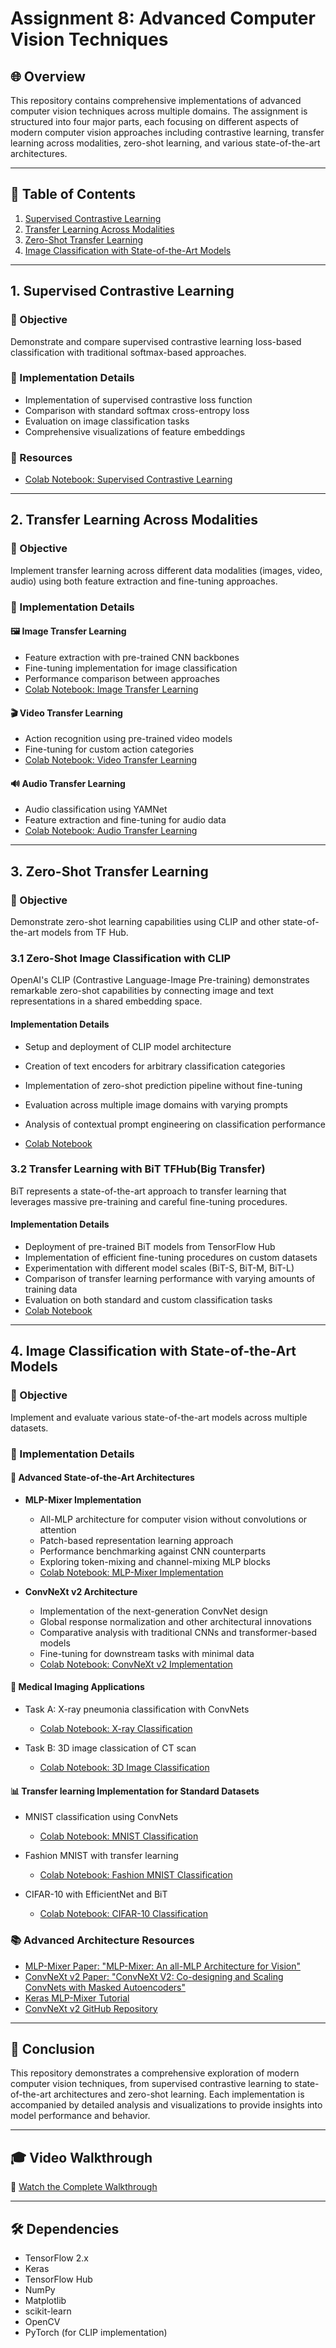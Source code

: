 # Assignment 8: Advanced Computer Vision Techniques

## 🌐 Overview

This repository contains comprehensive implementations of advanced computer vision techniques across multiple domains. The assignment is structured into four major parts, each focusing on different aspects of modern computer vision approaches including contrastive learning, transfer learning across modalities, zero-shot learning, and various state-of-the-art architectures.

---

## 📑 Table of Contents

1. [Supervised Contrastive Learning](#1-supervised-contrastive-learning)
2. [Transfer Learning Across Modalities](#2-transfer-learning-across-modalities)
3. [Zero-Shot Transfer Learning](#3-zero-shot-transfer-learning)
4. [Image Classification with State-of-the-Art Models](#4-image-classification-with-state-of-the-art-models)

---

## 1. Supervised Contrastive Learning

### 🎯 Objective

Demonstrate and compare supervised contrastive learning loss-based classification with traditional softmax-based approaches.

### 📝 Implementation Details

- Implementation of supervised contrastive loss function
- Comparison with standard softmax cross-entropy loss
- Evaluation on image classification tasks
- Comprehensive visualizations of feature embeddings

### 🔗 Resources

- [Colab Notebook: Supervised Contrastive Learning](https://colab.research.google.com/drive/1LzQarso3f_nrwuT2Nl_D0I9y29yQ6_TW?usp=sharing)

---

## 2. Transfer Learning Across Modalities

### 🎯 Objective

Implement transfer learning across different data modalities (images, video, audio) using both feature extraction and fine-tuning approaches.

### 📝 Implementation Details

#### 🖼️ Image Transfer Learning

- Feature extraction with pre-trained CNN backbones
- Fine-tuning implementation for image classification
- Performance comparison between approaches
- [Colab Notebook: Image Transfer Learning](https://colab.research.google.com/drive/1tQ9UFTz8o7D0GNF1FZk1v0Dh27icVtaN?usp=sharing)

#### 🎬 Video Transfer Learning

- Action recognition using pre-trained video models
- Fine-tuning for custom action categories
- [Colab Notebook: Video Transfer Learning](https://colab.research.google.com/drive/1egIgFaEEaLdcl-UnazX0pG6pSuMphyMt?usp=sharing)

#### 🔊 Audio Transfer Learning

- Audio classification using YAMNet
- Feature extraction and fine-tuning for audio data
- [Colab Notebook: Audio Transfer Learning](https://colab.research.google.com/drive/16cdZRU-_N_7IHLmUgLdtG7ODSvZjZjNY?usp=sharing)

---

## 3. Zero-Shot Transfer Learning

### 🎯 Objective

Demonstrate zero-shot learning capabilities using CLIP and other state-of-the-art models from TF Hub.

### 3.1 Zero-Shot Image Classification with CLIP

OpenAI's CLIP (Contrastive Language-Image Pre-training) demonstrates remarkable zero-shot capabilities by connecting image and text representations in a shared embedding space.

#### Implementation Details

- Setup and deployment of CLIP model architecture
- Creation of text encoders for arbitrary classification categories
- Implementation of zero-shot prediction pipeline without fine-tuning
- Evaluation across multiple image domains with varying prompts
- Analysis of contextual prompt engineering on classification performance

- [Colab Notebook](https://colab.research.google.com/drive/1kt-GT7P_3hlfKktUOuGj1yyRHcBvXBuL?usp=sharing)

### 3.2 Transfer Learning with BiT TFHub(Big Transfer)

BiT represents a state-of-the-art approach to transfer learning that leverages massive pre-training and careful fine-tuning procedures.

#### Implementation Details

- Deployment of pre-trained BiT models from TensorFlow Hub
- Implementation of efficient fine-tuning procedures on custom datasets
- Experimentation with different model scales (BiT-S, BiT-M, BiT-L)
- Comparison of transfer learning performance with varying amounts of training data
- Evaluation on both standard and custom classification tasks
- [Colab Notebook](https://colab.research.google.com/drive/1zls_IhGejN9zfhYhgW4kFiLH6HY_gTvN?usp=sharing)

---

## 4. Image Classification with State-of-the-Art Models

### 🎯 Objective

Implement and evaluate various state-of-the-art models across multiple datasets.

### 📝 Implementation Details
#### 🔬 Advanced State-of-the-Art Architectures

- **MLP-Mixer Implementation**
  - All-MLP architecture for computer vision without convolutions or attention
  - Patch-based representation learning approach
  - Performance benchmarking against CNN counterparts
  - Exploring token-mixing and channel-mixing MLP blocks
  - [Colab Notebook: MLP-Mixer Implementation](https://colab.research.google.com/drive/1QYMKkw4iiIVRZOS0BuQSUG1DVYWRhjm2?usp=sharing)

- **ConvNeXt v2 Architecture**
  - Implementation of the next-generation ConvNet design
  - Global response normalization and other architectural innovations
  - Comparative analysis with traditional CNNs and transformer-based models
  - Fine-tuning for downstream tasks with minimal data
  - [Colab Notebook: ConvNeXt v2 Implementation](https://colab.research.google.com/drive/1k62C8tCp21yKgEk5P4Lb_1fBLRUQzGu8?usp=sharing)


#### 🏥 Medical Imaging Applications

- Task A: X-ray pneumonia classification with ConvNets

  - [Colab Notebook: X-ray Classification](https://colab.research.google.com/drive/1VFL--iuljaGaRAJ7Xj2HjZs9byPv8C8n?usp=sharing)

- Task B: 3D image classication of CT scan
  - [Colab Notebook: 3D Image Classification](https://colab.research.google.com/drive/1lpuQlKwbYzpePVS6G3JjqVYNQBc-gUyF?usp=sharing)

#### 📊 Transfer learning Implementation for Standard Datasets

- MNIST classification using ConvNets

  - [Colab Notebook: MNIST Classification](https://colab.research.google.com/drive/1jhN88eDpBFdm32FTMRFg_8pet08Vh-Ww?usp=sharing)

- Fashion MNIST with transfer learning

  - [Colab Notebook: Fashion MNIST Classification](https://colab.research.google.com/drive/1Y08aCCfbebnYviMWvgDjC13iPUUpqPaq?usp=sharing)

- CIFAR-10 with EfficientNet and BiT
  - [Colab Notebook: CIFAR-10 Classification](https://colab.research.google.com/drive/1MxkO72GwnIGEtM9x7OrMnwjayIe6uBuT?usp=sharing)


### 📚 Advanced Architecture Resources

- [MLP-Mixer Paper: "MLP-Mixer: An all-MLP Architecture for Vision"](https://arxiv.org/abs/2105.01601)
- [ConvNeXt v2 Paper: "ConvNeXt V2: Co-designing and Scaling ConvNets with Masked Autoencoders"](https://arxiv.org/abs/2301.00808)  
- [Keras MLP-Mixer Tutorial](https://keras.io/examples/vision/mlp_image_classification/)
- [ConvNeXt v2 GitHub Repository](https://github.com/facebookresearch/ConvNeXt-V2)
---

## 📝 Conclusion

This repository demonstrates a comprehensive exploration of modern computer vision techniques, from supervised contrastive learning to state-of-the-art architectures and zero-shot learning. Each implementation is accompanied by detailed analysis and visualizations to provide insights into model performance and behavior.

---

## 🎓 Video Walkthrough

🎥 [Watch the Complete Walkthrough](https://youtu.be/fnnwyMfk4ss)

---

## 🛠️ Dependencies

- TensorFlow 2.x
- Keras
- TensorFlow Hub
- NumPy
- Matplotlib
- scikit-learn
- OpenCV
- PyTorch (for CLIP implementation)
